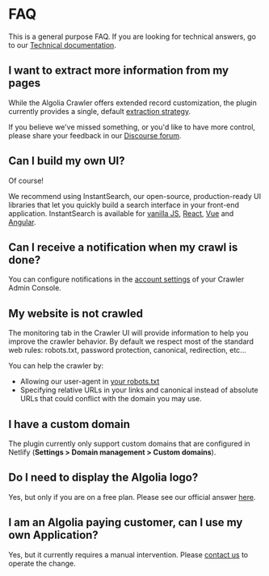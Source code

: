 # FAQ

This is a general purpose FAQ. If you are looking for technical answers, go to our [Technical documentation](Extraction.md).

## I want to extract more information from my pages<!-- omit in toc -->

While the Algolia Crawler offers extended record customization, the plugin currently provides a single, default [extraction strategy](Extraction.md).

If you believe we've missed something, or you'd like to have more control, please share your feedback in our [Discourse forum](https://discourse.algolia.com/c/netlify/28).

## Can I build my own UI?<!-- omit in toc -->

Of course!

We recommend using InstantSearch, our open-source, production-ready UI libraries that let you quickly build a search interface in your front-end application. InstantSearch is available for [vanilla JS](https://www.algolia.com/doc/guides/building-search-ui/what-is-instantsearch/js/), [React](https://www.algolia.com/doc/guides/building-search-ui/what-is-instantsearch/react/), [Vue](https://www.algolia.com/doc/guides/building-search-ui/what-is-instantsearch/vue/) and [Angular](https://www.algolia.com/doc/guides/building-search-ui/what-is-instantsearch/angular/).

## Can I receive a notification when my crawl is done?<!-- omit in toc -->

You can configure notifications in the [account settings](https://crawler.algolia.com/admin/user/settings/) of your Crawler Admin Console.

## My website is not crawled<!-- omit in toc -->

The monitoring tab in the Crawler UI will provide information to help you improve the crawler behavior.
By default we respect most of the standard web rules: robots.txt, password protection, canonical, redirection, etc...

You can help the crawler by:

- Allowing our user-agent in [your robots.txt](https://www.algolia.com/doc/tools/crawler/troubleshooting/faq/#what-ip-address-can-i-use-for-ip-whitelisting)
- Specifying relative URLs in your links and canonical instead of absolute URLs that could conflict with the domain you may use.

## I have a custom domain<!-- omit in toc -->

The plugin currently only support custom domains that are configured in Netlify (**Settings > Domain management > Custom domains**).

## Do I need to display the Algolia logo?

Yes, but only if you are on a free plan.
Please see our official answer [here](https://www.algolia.com/doc/faq/accounts-billing/do-i-need-to-display-the-algolia-logo-when-i-am-on-the-free-plan/).

## I am an Algolia paying customer, can I use my own Application?

Yes, but it currently requires a manual intervention.
Please [contact us](mailto:support@algolia.com) to operate the change.
